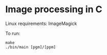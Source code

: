 # Image processing in C

Linux requirements: ImageMagick

To run:
```
make
./bin/main [pgm]/[ppm]
```
